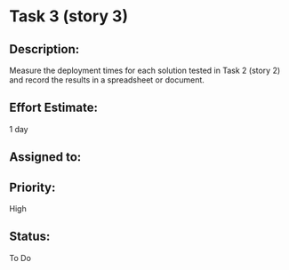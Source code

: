 # Task 3 (story 3)

## Description:
Measure the deployment times for each solution tested in Task 2 (story 2) and record the results in a spreadsheet or document.

## Effort Estimate:
1 day

## Assigned to:

## Priority: 
High

## Status:
To Do

